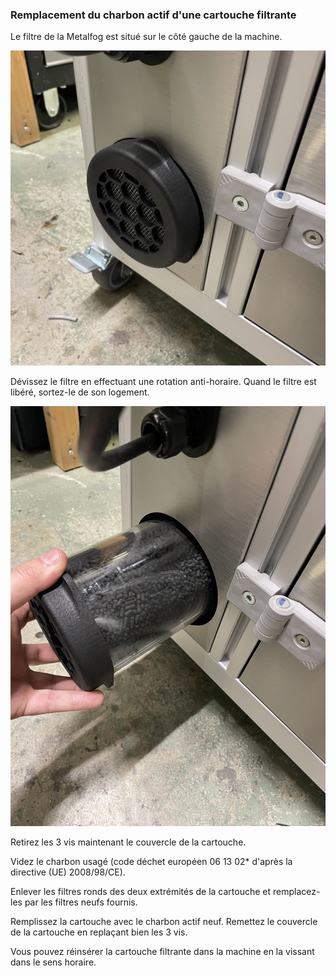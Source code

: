 ### Remplacement du charbon actif d'une cartouche filtrante

Le filtre de la Metalfog est situé sur le côté gauche de la machine.

![Metalfog filter](0.jpg)

Dévissez le filtre en effectuant une rotation anti-horaire. Quand le filtre est libéré, sortez-le de son logement.

![Metalfog filter](1.jpg)

Retirez les 3 vis maintenant le couvercle de la cartouche.

Videz le charbon usagé (code déchet européen 06 13 02* d'après la directive (UE) 2008/98/CE).

Enlever les filtres ronds des deux extrémités de la cartouche et remplacez-les par les filtres neufs fournis.

Remplissez la cartouche avec le charbon actif neuf. Remettez le couvercle de la cartouche en replaçant bien les 3 vis.

Vous pouvez réinsérer la cartouche filtrante dans la machine en la vissant dans le sens horaire.
